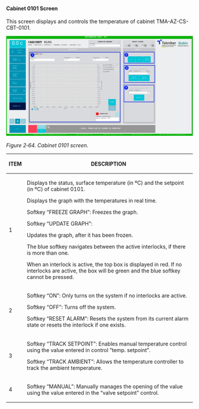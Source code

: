 #### Cabinet 0101 Screen

This screen displays and controls the temperature of cabinet TMA-AZ-CS-CBT-0101.

![](../Resources/media/image80.png)

*Figure 2‑64. Cabinet 0101 screen.*

<table class="table">
<thead>
<tr class="header">
<th><p>ITEM</p></th>
<th><p>DESCRIPTION</p></th>
</tr>
</thead>
<tbody>
<tr class="odd">
<td><p>1</p></td>
<td><p>Displays the status, surface temperature (in ºC) and the setpoint (in ºC) of cabinet 0101.</p>
<p>Displays the graph with the temperatures in real time.</p>
<p>Softkey “FREEZE GRAPH”: Freezes the graph.</p>
<p>Softkey “UPDATE GRAPH”: <p>Updates the graph, after it has been frozen.</p>
<p>The blue softkey navigates between the active interlocks, if there is more than one.</p>
<p>When an interlock is active, the top box is displayed in red. If no interlocks are active, the
box will be green and the blue softkey cannot be pressed.</p></td>
</tr>
<tr class="even">
<td><p>2</p></td>
<td><p>Softkey “ON”: Only turns on the system if no interlocks are active.</p>
<p>Softkey “OFF”: Turns off the system.</p>
<p>Softkey “RESET ALARM”: Resets the system from its current alarm state or resets the
interlock if one exists.</p></td>
</tr>
<tr class="odd">
<td><p>3</p></td>
<td><p>Softkey “TRACK SETPOINT”: Enables manual temperature control using the value entered in
control “temp. setpoint”.</p>
<p>Softkey “TRACK AMBIENT”: Allows the temperature controller to track the ambient temperature.</p></td>
</tr>
<tr class="even">
<td><p>4</p></td>
<td><p>Softkey “MANUAL”: Manually manages the opening of the value using the value entered in the
“valve setpoint” control.</p></td>
</tr>
</tbody>
</table>
